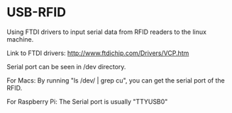 # USB-RFID
Using FTDI drivers to input serial data from RFID readers to the linux machine. 

Link to FTDI drivers: http://www.ftdichip.com/Drivers/VCP.htm

Serial port can be seen in /dev directory. 

For Macs: By running "ls /dev/ | grep cu", you can get the serial port of the RFID.

For Raspberry Pi: The Serial port is usually "TTYUSB0"
